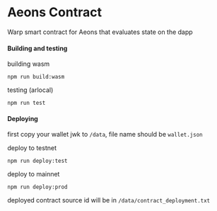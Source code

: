 # Aeons Contract
Warp smart contract for Aeons that evaluates state on the dapp

#### Building and testing
building wasm
```shell
npm run build:wasm
```

testing (arlocal)
```shell
npm run test
```

#### Deploying
first copy your wallet jwk to `/data`, file name should be `wallet.json`

deploy to testnet
```shell
npm run deploy:test
```

deploy to mainnet
```shell
npm run deploy:prod
```

deployed contract source id will be in `/data/contract_deployment.txt`